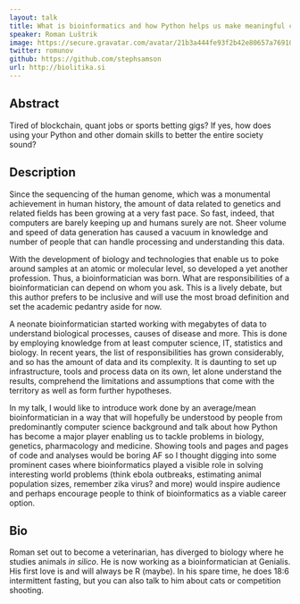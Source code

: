 ```yaml
---
layout: talk
title: What is bioinformatics and how Python helps us make meaningful contributions to society
speaker: Roman Luštrik
image: https://secure.gravatar.com/avatar/21b3a444fe93f2b42e80657a7691045e?s=500
twitter: romunov
github: https://github.com/stephsamson
url: http://biolitika.si
---
```


## Abstract
Tired of blockchain, quant jobs or sports betting gigs? If yes, how does using your Python and other domain skills to better the entire society sound?

## Description
Since the sequencing of the human genome, which was a monumental achievement in human history, the amount of data related to genetics and related fields has been growing at a very fast pace. So fast, indeed, that computers are barely keeping up and humans surely are not. Sheer volume and speed of data generation has caused a vacuum in knowledge and number of people that can handle processing and understanding this data.

With the development of biology and technologies that enable us to poke around samples at an atomic or molecular level, so developed a yet another profession. Thus, a bioinformatician was born. What are responsibilities of a bioinformatician can depend on whom you ask. This is a lively debate, but this author prefers to be inclusive and will use the most broad definition and set the academic pedantry aside for now.

A neonate bioinformatician started working with megabytes of data to understand biological processes, causes of disease and more. This is done by employing knowledge from at least computer science, IT, statistics and biology. In recent years, the list of responsibilities has grown considerably, and so has the amount of data and its complexity. It is daunting to set up infrastructure, tools and process data on its own, let alone understand the results, comprehend the limitations and assumptions that come with the territory as well as form further hypotheses.

In my talk, I would like to introduce work done by an average/mean bioinformatician in a way that will hopefully be understood by people from predominantly computer science background and talk about how Python has become a major player enabling us to tackle problems in biology, genetics, pharmacology and medicine. Showing tools and pages and pages of code and analyses would be boring AF so I thought digging into some prominent cases where bioinformatics played a visible role in solving interesting world problems (think ebola outbreaks, estimating animal population sizes, remember zika virus? and more) would inspire audience and perhaps encourage people to think of bioinformatics as a viable career option.

## Bio
Roman set out to become a veterinarian, has diverged to biology where he studies animals _in silico_. He is now working as a bioinformatician at Genialis. His first love is and will always be R (maybe). In his spare time, he does 18:6 intermittent fasting, but you can also talk to him about cats or competition shooting.

